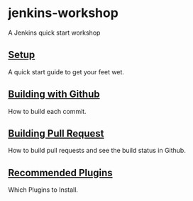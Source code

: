 jenkins-workshop
================

A Jenkins quick start workshop

## [Setup](https://github.com/alexfish/jenkins-workshop/blob/master/setup.md)

A quick start guide to get your feet wet.

## [Building with Github](https://github.com/alexfish/jenkins-workshop/blob/master/github.md)

How to build each commit.

## [Building Pull Request](https://github.com/alexfish/jenkins-workshop/blob/master/pull_requests.md)

How to build pull requests and see the build status in Github.

## [Recommended Plugins](https://github.com/alexfish/jenkins-workshop/blob/master/plugins.md)

Which Plugins to Install.
